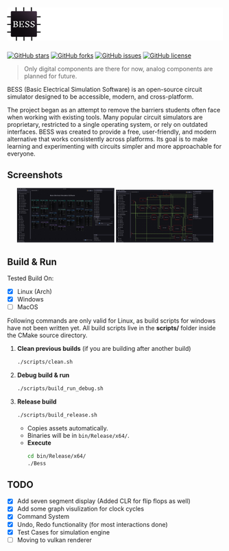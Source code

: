 # <img alt="BESS: Basic Electrical Simulation Software" src="assets/images/logo/NameLogo.png"/>
[![GitHub stars](https://img.shields.io/github/stars/shivang51/bess?style=social)](https://github.com/shivang51/bess)
[![GitHub forks](https://img.shields.io/github/forks/shivang51/bess?style=social)](https://github.com/shivang51/bess/network/members)
[![GitHub issues](https://img.shields.io/github/issues/shivang51/bess)](https://github.com/shivang51/bess/issues)
[![GitHub license](https://img.shields.io/github/license/shivang51/bess)](https://github.com/shivang51/bess/blob/main/LICENSE)

> Only digital components are there for now, analog components are planned for future.

BESS (Basic Electrical Simulation Software) is an open-source circuit simulator designed to be accessible, modern, and cross-platform.

The project began as an attempt to remove the barriers students often face when working with existing tools. Many popular circuit simulators are proprietary, restricted to a single operating system, or rely on outdated interfaces. BESS was created to provide a free, user-friendly, and modern alternative that works consistently across platforms. Its goal is to make learning and experimenting with circuits simpler and more approachable for everyone.

## Screenshots

<div align="center">
  <img src="screenshots/ss1.png" alt="BESS SS1" width="45%" />
  <img src="screenshots/ss2.png" alt="BESS SS2" width="45%" />
</div>

## Build & Run
Tested Build On:
- [x] Linux (Arch)
- [x] Windows
- [ ] MacOS

Following commands are only valid for Linux, as build scripts for windows have not been written yet.
All build scripts live in the **scripts/** folder inside the CMake source directory.

1. **Clean previous builds** (if you are building after another build)
   ```bash
   ./scripts/clean.sh
   ```
2. **Debug build & run**  
   ```bash
   ./scripts/build_run_debug.sh
   ```
3. **Release build**  
   ```bash
   ./scripts/build_release.sh
   ```
   - Copies assets automatically.
   - Binaries will be in `bin/Release/x64/`.
   - **Execute**  
       ```bash
       cd bin/Release/x64/
       ./Bess
       ```
## TODO
- [x] Add seven segment display (Added CLR for flip flops as well)
- [x] Add some graph visulization for clock cycles
- [x] Command System
- [x] Undo, Redo functionality (for most interactions done)
- [x] Test Cases for simulation engine
- [ ] Moving to vulkan renderer
